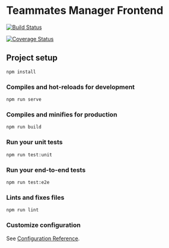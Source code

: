 # Teammates Manager Frontend

[![Build Status](https://travis-ci.com/stefff94/teammates-manager-frontend.svg?branch=master)](https://travis-ci.com/stefff94/teammates-manager-frontend)

[![Coverage Status](https://coveralls.io/repos/github/stefff94/teammates-manager-frontend/badge.svg?branch=master)](https://coveralls.io/github/stefff94/teammates-manager-frontend?branch=master)

## Project setup
```
npm install
```

### Compiles and hot-reloads for development
```
npm run serve
```

### Compiles and minifies for production
```
npm run build
```

### Run your unit tests
```
npm run test:unit
```

### Run your end-to-end tests
```
npm run test:e2e
```

### Lints and fixes files
```
npm run lint
```

### Customize configuration
See [Configuration Reference](https://cli.vuejs.org/config/).
